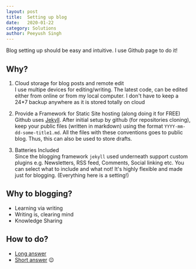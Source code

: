 ```yaml
---
layout: post
title:	Setting up blog
date:	2020-01-22
category: Solutions
author:	Peeyush Singh
---
```


Blog setting up should be easy and intuitive. I use Github page to do it!

## Why?

1. Cloud storage for blog posts and remote edit<br>
I use multipe devices for editing/writing. The latest code, can be edited either from online or from my local computer. I don't have to keep a 24*7 backup anywhere as it is stored totally on cloud

2. Provide a Framework for Static Site hosting (along doing it for FREE)<br>
Github uses [Jekyll](https://jekyllrb.com/). After initial setup by github (for repositories cloning), keep your public files (written in markdown) using the format `YYYY-mm-dd-some-title1.md`. All the files with these conventions goes to public blog. Thus, this can also be used to store drafts.

3. Batteries Included<br>
Since the blogging framework `jekyll` used underneath support custom plugins e.g. Newsletters, RSS feed, Comments, Social linking etc. You can select what to include and what not! It's highly flexible and made just for blogging. (Everything here is a setting!)

## Why to blogging?

- Learning via writing
- Writing is, clearing mind
- Knowledge Sharing

## How to do?

- [Long answer](https://docs.github.com/en/github/working-with-github-pages/setting-up-a-github-pages-site-with-jekyll)
- [Short answer](https://github.com/danromero/clio#how-to-set-up) 😉


<!--

The first step for any effective growth/ development is organisation. You can find organisation everywhere, either in your home, your workplace, your managers, your project kanban etc. Organisation gives us a start and a path to walk. (walking or not is a choice subject to surroundings - see place where you [live](#)) -->

<!-- I can remember a time where the shift happens in my life, and I can remember a journaling system. A public journal is helpful for us to become more clear and our family or generations ahead.  -->

<!-- ### Diving it into tech  -->

<!-- Since working on devops for a long time, I've been practicing to automate things to the point of bare simplicity! Like just click and run - that easy!  -->

<!-- I have experimented with wordpress, drupal, ghost, dev.to and what’s so every , name it! Being in control makes me customize to any future requirements.  -->
<!-- 
These are common problems, and my common solutions for them.

1. Hosting problem - I want my blog to live forever with a domain name and back-end that is always there. -> Github
2. Easy deployment - I do not want to search around files and take time to re-think the whole process for deployment, when there is already drag and drop! - [Github pages powered with Jekyll](https://docs.github.com/en/github/working-with-github-pages/setting-up-a-github-pages-site-with-jekyll)
3. Framework with batteries - I want to just use RSS feed, or newsletter, or comments seamlessly. Above solution (2) still works here.

Thus I would usually write in google docs and paste into some files into my github repositroy. <br>
Bang, new blog! How fast, and efficent and natural.

*In long terms - blogging will always be positive sum game!* -->